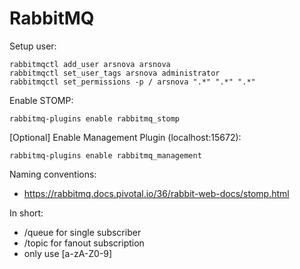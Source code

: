 # RabbitMQ

Setup user:

```
rabbitmqctl add_user arsnova arsnova
rabbitmqctl set_user_tags arsnova administrator
rabbitmqctl set_permissions -p / arsnova ".*" ".*" ".*"
```

Enable STOMP:

`rabbitmq-plugins enable rabbitmq_stomp`

[Optional] Enable Management Plugin (localhost:15672):

`rabbitmq-plugins enable rabbitmq_management`


Naming conventions:

- https://rabbitmq.docs.pivotal.io/36/rabbit-web-docs/stomp.html

In short:

- /queue for single subscriber
- /topic for fanout subscription
- only use [a-zA-Z0-9]
